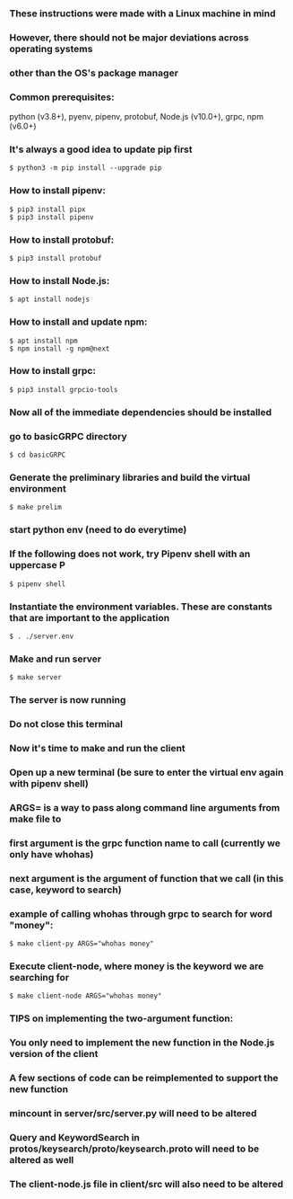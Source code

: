 ### These instructions were made with a Linux machine in mind
### However, there should not be major deviations across operating systems
### other than the OS's package manager

### Common prerequisites:
python (v3.8+), pyenv, pipenv, protobuf, Node.js (v10.0+), grpc, npm (v6.0+)

### It's always a good idea to update pip first
```
$ python3 -m pip install --upgrade pip
```

### How to install pipenv:
```
$ pip3 install pipx
$ pip3 install pipenv
```

### How to install protobuf:
```
$ pip3 install protobuf
```

### How to install Node.js:
```
$ apt install nodejs
```

### How to install and update npm:
```
$ apt install npm
$ npm install -g npm@next
```

### How to install grpc:
```
$ pip3 install grpcio-tools
```

### Now all of the immediate dependencies should be installed

### go to basicGRPC directory
```
$ cd basicGRPC
```

### Generate the preliminary libraries and build the virtual environment
```
$ make prelim
```

### start python env (need to do everytime)
### If the following does not work, try Pipenv shell with an uppercase P
```
$ pipenv shell
```

### Instantiate the environment variables. These are constants that are important to the application
```
$ . ./server.env
```

### Make and run server
```
$ make server
```

### The server is now running
### Do not close this terminal

### Now it's time to make and run the client
### Open up a new terminal (be sure to enter the virtual env again with pipenv shell)
### ARGS= is a way to pass along command line arguments from make file to 
### first argument is the grpc function name to call (currently we only have whohas)
### next argument is the argument of function that we call (in this case, keyword to search)
### example of calling whohas through grpc to search for word "money":
```
$ make client-py ARGS="whohas money"
```

### Execute client-node, where money is the keyword we are searching for
```
$ make client-node ARGS="whohas money"
```

### TIPS on implementing the two-argument function:
### You only need to implement the new function in the Node.js version of the client
### A few sections of code can be reimplemented to support the new function
### mincount in server/src/server.py will need to be altered
### Query and KeywordSearch in protos/keysearch/proto/keysearch.proto will need to be altered as well
### The client-node.js file in client/src will also need to be altered
